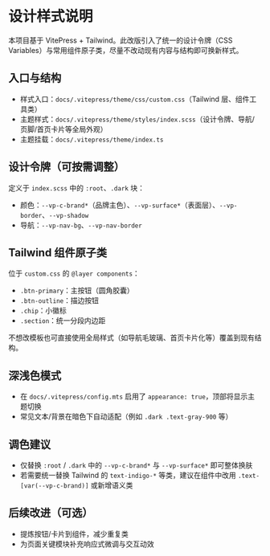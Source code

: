 # 设计样式说明

本项目基于 VitePress + Tailwind。此改版引入了统一的设计令牌（CSS Variables）与常用组件原子类，尽量不改动现有内容与结构即可换新样式。

## 入口与结构
- 样式入口：`docs/.vitepress/theme/css/custom.css`（Tailwind 层、组件工具类）
- 主题样式：`docs/.vitepress/theme/styles/index.scss`（设计令牌、导航/页脚/首页卡片等全局外观）
- 主题挂载：`docs/.vitepress/theme/index.ts`

## 设计令牌（可按需调整）
定义于 `index.scss` 中的 `:root`、`.dark` 块：
- 颜色：`--vp-c-brand*`（品牌主色）、`--vp-surface*`（表面层）、`--vp-border`、`--vp-shadow`
- 导航：`--vp-nav-bg`、`--vp-nav-border`

## Tailwind 组件原子类
位于 `custom.css` 的 `@layer components`：
- `.btn-primary`：主按钮（圆角胶囊）
- `.btn-outline`：描边按钮
- `.chip`：小徽标
- `.section`：统一分段内边距

不想改模板也可直接使用全局样式（如导航毛玻璃、首页卡片化等）覆盖到现有结构。

## 深浅色模式
- 在 `docs/.vitepress/config.mts` 启用了 `appearance: true`，顶部将显示主题切换
- 常见文本/背景在暗色下自动适配（例如 `.dark .text-gray-900` 等）

## 调色建议
- 仅替换 `:root` / `.dark` 中的 `--vp-c-brand*` 与 `--vp-surface*` 即可整体换肤
- 若需要统一替换 Tailwind 的 `text-indigo-*` 等类，建议在组件中改用 `.text-[var(--vp-c-brand)]` 或新增语义类

## 后续改进（可选）
- 提炼按钮/卡片到组件，减少重复类
- 为页面关键模块补充响应式微调与交互动效

